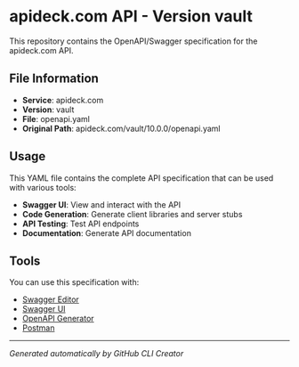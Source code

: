 # apideck.com API - Version vault

This repository contains the OpenAPI/Swagger specification for the apideck.com API.

## File Information

- **Service**: apideck.com
- **Version**: vault
- **File**: openapi.yaml
- **Original Path**: apideck.com/vault/10.0.0/openapi.yaml

## Usage

This YAML file contains the complete API specification that can be used with various tools:

- **Swagger UI**: View and interact with the API
- **Code Generation**: Generate client libraries and server stubs
- **API Testing**: Test API endpoints
- **Documentation**: Generate API documentation

## Tools

You can use this specification with:

- [Swagger Editor](https://editor.swagger.io/)
- [Swagger UI](https://swagger.io/tools/swagger-ui/)
- [OpenAPI Generator](https://openapi-generator.tech/)
- [Postman](https://www.postman.com/)

---

*Generated automatically by GitHub CLI Creator*
